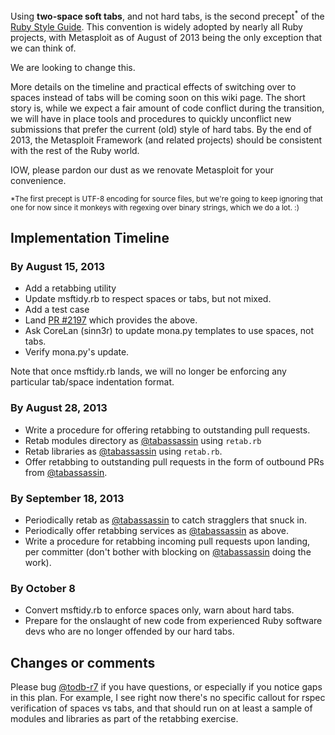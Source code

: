 Using **two-space soft tabs**, and not hard tabs, is the second precept<sup>*</sup> of the [Ruby Style Guide](https://github.com/bbatsov/ruby-style-guide#source-code-layout). This convention is widely adopted by nearly all Ruby projects, with Metasploit as of August of 2013 being the only exception that we can think of.

We are looking to change this.

More details on the timeline and practical effects of switching over to spaces instead of tabs will be coming soon on this wiki page. The short story is, while we expect a fair amount of code conflict during the transition, we will have in place tools and procedures to quickly unconflict new submissions that prefer the current (old) style of hard tabs. By the end of 2013, the Metasploit Framework (and related projects) should be consistent with the rest of the Ruby world.

IOW, please pardon our dust as we renovate Metasploit for your convenience.

 <sup>*The first precept is UTF-8 encoding for source files, but we're going to keep ignoring that one for now since it monkeys with regexing over binary strings, which we do a lot. :)</sup>

## Implementation Timeline

### By August 15, 2013
 - Add a retabbing utility
 - Update msftidy.rb to respect spaces or tabs, but not mixed.
 - Add a test case
 - Land [PR #2197](https://github.com/rapid7/metasploit-framework/pull/2197) which provides the above.
 - Ask CoreLan (sinn3r) to update mona.py templates to use spaces, not tabs.
 - Verify mona.py's update.

Note that once msftidy.rb lands, we will no longer be enforcing any particular tab/space indentation format.

### By August 28, 2013
 - Write a procedure for offering retabbing to outstanding pull requests.
 - Retab modules directory as [@tabassassin](https://github.com/tabassassin) using `retab.rb`
 - Retab libraries as [@tabassassin](https://github.com/tabassassin) using `retab.rb`.
 - Offer retabbing to outstanding pull requests in the form of outbound PRs from [@tabassassin](https://github.com/tabassassin).

### By September 18, 2013
 - Periodically retab as [@tabassassin](https://github.com/tabassassin) to catch stragglers that snuck in.
 - Periodically offer retabbing services as [@tabassassin](https://github.com/tabassassin) as above.
 - Write a procedure for retabbing incoming pull requests upon landing, per committer (don't bother with blocking on [@tabassassin](https://github.com/tabassassin) doing the work).

### By October 8
 - Convert msftidy.rb to enforce spaces only, warn about hard tabs.
 - Prepare for the onslaught of new code from experienced Ruby software devs who are no longer offended by our hard tabs.

## Changes or comments

Please bug [@todb-r7](https://github.com/todb-r7) if you have questions, or especially if you notice gaps in this plan. For example, I see right now there's no specific callout for rspec verification of spaces vs tabs, and that should run on at least a sample of modules and libraries as part of the retabbing exercise.